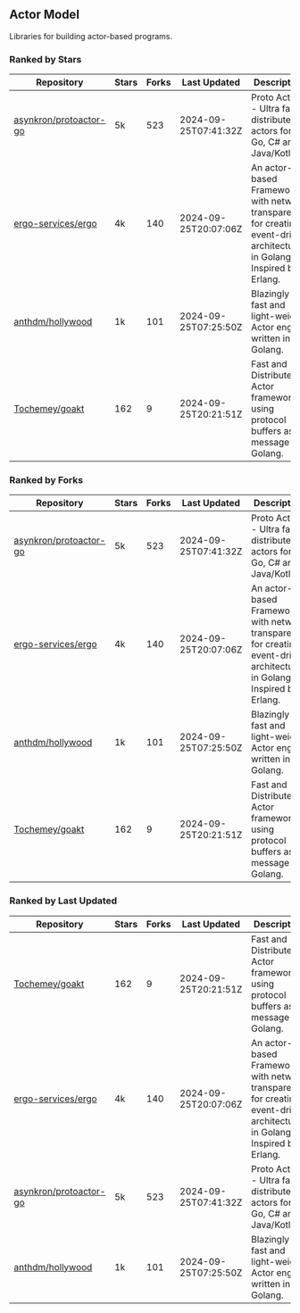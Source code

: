## Actor Model

Libraries for building actor-based programs.

### Ranked by Stars

| Repository | Stars | Forks | Last Updated | Description | 
|------------|-------|-------|--------------|-------------|
| [asynkron/protoactor-go](https://github.com/asynkron/protoactor-go) | 5k | 523 | 2024-09-25T07:41:32Z |  Proto Actor - Ultra fast distributed actors for Go, C# and Java/Kotlin. |
| [ergo-services/ergo](https://github.com/ergo-services/ergo) | 4k | 140 | 2024-09-25T20:07:06Z |  An actor-based Framework with network transparency for creating event-driven architecture in Golang. Inspired by Erlang. |
| [anthdm/hollywood](https://github.com/anthdm/hollywood) | 1k | 101 | 2024-09-25T07:25:50Z |  Blazingly fast and light-weight Actor engine written in Golang. |
| [Tochemey/goakt](https://github.com/Tochemey/goakt) | 162 | 9 | 2024-09-25T20:21:51Z |  Fast and Distributed Actor framework using protocol buffers as message for Golang. |

### Ranked by Forks

| Repository | Stars | Forks | Last Updated | Description | 
|------------|-------|-------|--------------|-------------|
| [asynkron/protoactor-go](https://github.com/asynkron/protoactor-go) | 5k | 523 | 2024-09-25T07:41:32Z |  Proto Actor - Ultra fast distributed actors for Go, C# and Java/Kotlin. |
| [ergo-services/ergo](https://github.com/ergo-services/ergo) | 4k | 140 | 2024-09-25T20:07:06Z |  An actor-based Framework with network transparency for creating event-driven architecture in Golang. Inspired by Erlang. |
| [anthdm/hollywood](https://github.com/anthdm/hollywood) | 1k | 101 | 2024-09-25T07:25:50Z |  Blazingly fast and light-weight Actor engine written in Golang. |
| [Tochemey/goakt](https://github.com/Tochemey/goakt) | 162 | 9 | 2024-09-25T20:21:51Z |  Fast and Distributed Actor framework using protocol buffers as message for Golang. |

### Ranked by Last Updated

| Repository | Stars | Forks | Last Updated | Description | 
|------------|-------|-------|--------------|-------------|
| [Tochemey/goakt](https://github.com/Tochemey/goakt) | 162 | 9 | 2024-09-25T20:21:51Z |  Fast and Distributed Actor framework using protocol buffers as message for Golang. |
| [ergo-services/ergo](https://github.com/ergo-services/ergo) | 4k | 140 | 2024-09-25T20:07:06Z |  An actor-based Framework with network transparency for creating event-driven architecture in Golang. Inspired by Erlang. |
| [asynkron/protoactor-go](https://github.com/asynkron/protoactor-go) | 5k | 523 | 2024-09-25T07:41:32Z |  Proto Actor - Ultra fast distributed actors for Go, C# and Java/Kotlin. |
| [anthdm/hollywood](https://github.com/anthdm/hollywood) | 1k | 101 | 2024-09-25T07:25:50Z |  Blazingly fast and light-weight Actor engine written in Golang. |

